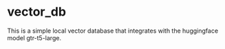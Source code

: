 # vector_db
This is a simple local vector database that integrates with the huggingface model gtr-t5-large.

